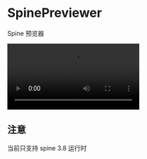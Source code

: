 # SpinePreviewer

Spine 预览器

<video controls>
  <source src="./preview.mp4" type="video/mp4">
  Your browser does not support the video tag.
</video>


## 注意

当前只支持 spine 3.8 运行时
